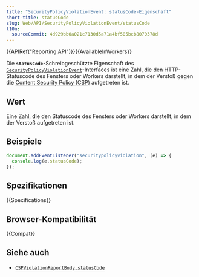```yaml
---
title: "SecurityPolicyViolationEvent: statusCode-Eigenschaft"
short-title: statusCode
slug: Web/API/SecurityPolicyViolationEvent/statusCode
l10n:
  sourceCommit: 4d929bb0a021c7130d5a71a4bf505bcb8070378d
---
```


{{APIRef("Reporting API")}}{{AvailableInWorkers}}

Die **`statusCode`**-Schreibgeschützte Eigenschaft des [`SecurityPolicyViolationEvent`](/de/docs/Web/API/SecurityPolicyViolationEvent)-Interfaces ist eine Zahl, die den HTTP-Statuscode des Fensters oder Workers darstellt, in dem der Verstoß gegen die [Content Security Policy (CSP)](/de/docs/Web/HTTP/Guides/CSP) aufgetreten ist.

## Wert

Eine Zahl, die den Statuscode des Fensters oder Workers darstellt, in dem der Verstoß aufgetreten ist.

## Beispiele

```js
document.addEventListener("securitypolicyviolation", (e) => {
  console.log(e.statusCode);
});
```

## Spezifikationen

{{Specifications}}

## Browser-Kompatibilität

{{Compat}}

## Siehe auch

- [`CSPViolationReportBody.statusCode`](/de/docs/Web/API/CSPViolationReportBody/statusCode)
